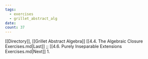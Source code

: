 ```yaml
---
tags:
  - exercises
  - grillet_abstract_alg
date:
count: 37
---
```

[[Directory]], [[Grillet Abstract Algebra]]
[[4.4. The Algebraic Closure Exercises.md|Last]] ;; [[4.6. Purely Inseparable Extensions Exercises.md|Next]]
1. 